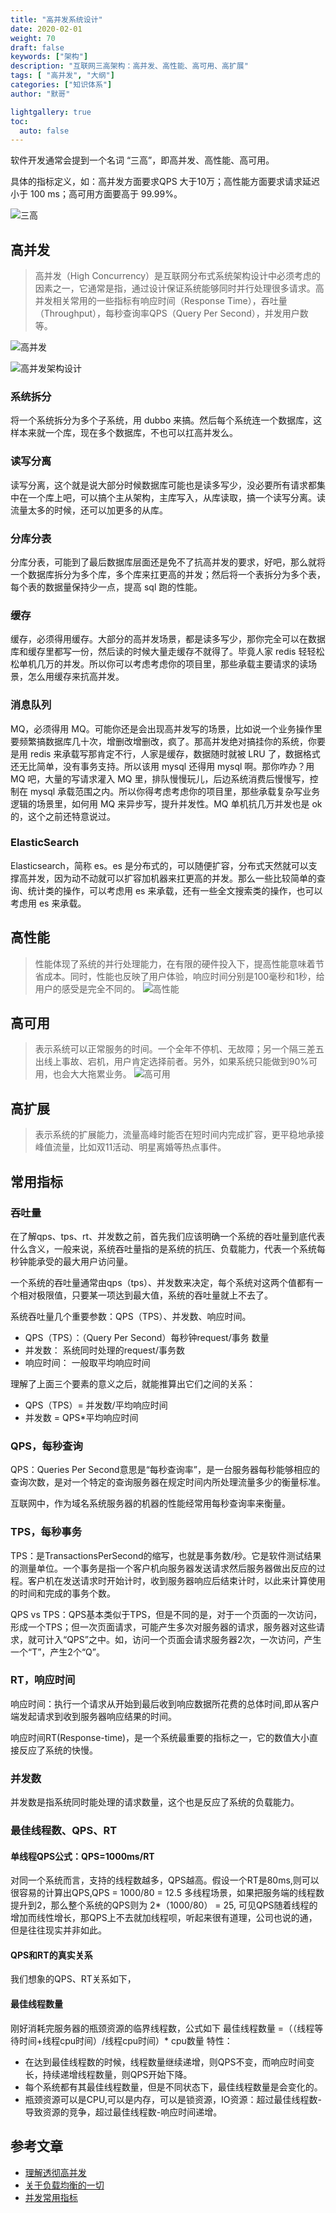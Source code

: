 ```yaml
---  
title: "高并发系统设计"  
date: 2020-02-01
weight: 70  
draft: false  
keywords: ["架构"]  
description: "互联网三高架构：高并发、高性能、高可用、高扩展"  
tags: [ "高并发", "大纲"]  
categories: ["知识体系"]  
author: "默哥"  

lightgallery: true
toc:
  auto: false
---  
```


软件开发通常会提到一个名词 “三高”，即高并发、高性能、高可用。

具体的指标定义，如：高并发方面要求QPS 大于10万；高性能方面要求请求延迟小于 100 ms；高可用方面要高于 99.99%。

![](/images/3h/3h.png "三高")


## 高并发
>高并发（High Concurrency）是互联网分布式系统架构设计中必须考虑的因素之一，它通常是指，通过设计保证系统能够同时并行处理很多请求。高并发相关常用的一些指标有响应时间（Response Time），吞吐量（Throughput），每秒查询率QPS（Query Per Second），并发用户数等。

![](/images/3h/hc.png "高并发")

![](/images/3h/hcDesign.png "高并发架构设计")

### 系统拆分
将一个系统拆分为多个子系统，用 dubbo 来搞。然后每个系统连一个数据库，这样本来就一个库，现在多个数据库，不也可以扛高并发么。

### 读写分离
读写分离，这个就是说大部分时候数据库可能也是读多写少，没必要所有请求都集中在一个库上吧，可以搞个主从架构，主库写入，从库读取，搞一个读写分离。读流量太多的时候，还可以加更多的从库。

### 分库分表
分库分表，可能到了最后数据库层面还是免不了抗高并发的要求，好吧，那么就将一个数据库拆分为多个库，多个库来扛更高的并发；然后将一个表拆分为多个表，每个表的数据量保持少一点，提高 sql 跑的性能。

### 缓存
缓存，必须得用缓存。大部分的高并发场景，都是读多写少，那你完全可以在数据库和缓存里都写一份，然后读的时候大量走缓存不就得了。毕竟人家 redis 轻轻松松单机几万的并发。所以你可以考虑考虑你的项目里，那些承载主要请求的读场景，怎么用缓存来抗高并发。

### 消息队列
MQ，必须得用 MQ。可能你还是会出现高并发写的场景，比如说一个业务操作里要频繁搞数据库几十次，增删改增删改，疯了。那高并发绝对搞挂你的系统，你要是用 redis 来承载写那肯定不行，人家是缓存，数据随时就被 LRU 了，数据格式还无比简单，没有事务支持。所以该用 mysql 还得用 mysql 啊。那你咋办？用 MQ 吧，大量的写请求灌入 MQ 里，排队慢慢玩儿，后边系统消费后慢慢写，控制在 mysql 承载范围之内。所以你得考虑考虑你的项目里，那些承载复杂写业务逻辑的场景里，如何用 MQ 来异步写，提升并发性。MQ 单机抗几万并发也是 ok 的，这个之前还特意说过。

### ElasticSearch
Elasticsearch，简称 es。es 是分布式的，可以随便扩容，分布式天然就可以支撑高并发，因为动不动就可以扩容加机器来扛更高的并发。那么一些比较简单的查询、统计类的操作，可以考虑用 es 来承载，还有一些全文搜索类的操作，也可以考虑用 es 来承载。

## 高性能
> 性能体现了系统的并行处理能力，在有限的硬件投入下，提高性能意味着节省成本。同时，性能也反映了用户体验，响应时间分别是100毫秒和1秒，给用户的感受是完全不同的。
![](/images/3h/hp.png "高性能")

## 高可用
> 表示系统可以正常服务的时间。一个全年不停机、无故障；另一个隔三差五出线上事故、宕机，用户肯定选择前者。另外，如果系统只能做到90%可用，也会大大拖累业务。
![](/images/3h/ha.png "高可用")

## 高扩展
> 表示系统的扩展能力，流量高峰时能否在短时间内完成扩容，更平稳地承接峰值流量，比如双11活动、明星离婚等热点事件。


## 常用指标
### 吞吐量
在了解qps、tps、rt、并发数之前，首先我们应该明确一个系统的吞吐量到底代表什么含义，一般来说，系统吞吐量指的是系统的抗压、负载能力，代表一个系统每秒钟能承受的最大用户访问量。

一个系统的吞吐量通常由qps（tps）、并发数来决定，每个系统对这两个值都有一个相对极限值，只要某一项达到最大值，系统的吞吐量就上不去了。

系统吞吐量几个重要参数：QPS（TPS）、并发数、响应时间。
* QPS（TPS）：（Query Per Second）每秒钟request/事务 数量
* 并发数： 系统同时处理的request/事务数
* 响应时间： 一般取平均响应时间

理解了上面三个要素的意义之后，就能推算出它们之间的关系：
* QPS（TPS）= 并发数/平均响应时间
* 并发数 = QPS*平均响应时间
### QPS，每秒查询
QPS：Queries Per Second意思是“每秒查询率”，是一台服务器每秒能够相应的查询次数，是对一个特定的查询服务器在规定时间内所处理流量多少的衡量标准。

互联网中，作为域名系统服务器的机器的性能经常用每秒查询率来衡量。
### TPS，每秒事务
TPS：是TransactionsPerSecond的缩写，也就是事务数/秒。它是软件测试结果的测量单位。一个事务是指一个客户机向服务器发送请求然后服务器做出反应的过程。客户机在发送请求时开始计时，收到服务器响应后结束计时，以此来计算使用的时间和完成的事务个数。

QPS vs TPS：QPS基本类似于TPS，但是不同的是，对于一个页面的一次访问，形成一个TPS；但一次页面请求，可能产生多次对服务器的请求，服务器对这些请求，就可计入“QPS”之中。如，访问一个页面会请求服务器2次，一次访问，产生一个“T”，产生2个“Q”。
### RT，响应时间
响应时间：执行一个请求从开始到最后收到响应数据所花费的总体时间,即从客户端发起请求到收到服务器响应结果的时间。

响应时间RT(Response-time)，是一个系统最重要的指标之一，它的数值大小直接反应了系统的快慢。
### 并发数
并发数是指系统同时能处理的请求数量，这个也是反应了系统的负载能力。
### 最佳线程数、QPS、RT

#### 单线程QPS公式：QPS=1000ms/RT
对同一个系统而言，支持的线程数越多，QPS越高。假设一个RT是80ms,则可以很容易的计算出QPS,QPS = 1000/80 = 12.5
多线程场景，如果把服务端的线程数提升到2，那么整个系统的QPS则为 2*（1000/80） = 25, 可见QPS随着线程的增加而线性增长，那QPS上不去就加线程呗，听起来很有道理，公司也说的通，但是往往现实并非如此。

#### QPS和RT的真实关系
我们想象的QPS、RT关系如下，

#### 最佳线程数量
刚好消耗完服务器的瓶颈资源的临界线程数，公式如下
最佳线程数量 =（（线程等待时间+线程cpu时间）/线程cpu时间）* cpu数量
特性：
* 在达到最佳线程数的时候，线程数量继续递增，则QPS不变，而响应时间变长，持续递增线程数量，则QPS开始下降。
* 每个系统都有其最佳线程数量，但是不同状态下，最佳线程数量是会变化的。
* 瓶颈资源可以是CPU,可以是内存，可以是锁资源，IO资源：超过最佳线程数-导致资源的竞争，超过最佳线程数-响应时间递增。


## 参考文章
* [理解透彻高并发](https://mp.weixin.qq.com/s/lc0a8eIRL94gqeb9R1kQzg "理解透彻高并发")
* [关于负载均衡的一切](https://mp.weixin.qq.com/s/xvozZjmn-CvmQMAEAyDc3w "关于负载均衡的一切")
* [并发常用指标](https://cloud.tencent.com/developer/article/1771176 "并发常用指标")